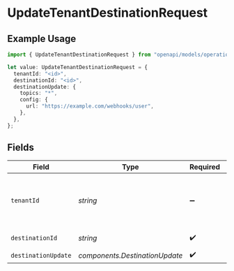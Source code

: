 # UpdateTenantDestinationRequest

## Example Usage

```typescript
import { UpdateTenantDestinationRequest } from "openapi/models/operations";

let value: UpdateTenantDestinationRequest = {
  tenantId: "<id>",
  destinationId: "<id>",
  destinationUpdate: {
    topics: "*",
    config: {
      url: "https://example.com/webhooks/user",
    },
  },
};
```

## Fields

| Field                                                                 | Type                                                                  | Required                                                              | Description                                                           |
| --------------------------------------------------------------------- | --------------------------------------------------------------------- | --------------------------------------------------------------------- | --------------------------------------------------------------------- |
| `tenantId`                                                            | *string*                                                              | :heavy_minus_sign:                                                    | The ID of the tenant. Required when using AdminApiKey authentication. |
| `destinationId`                                                       | *string*                                                              | :heavy_check_mark:                                                    | The ID of the destination.                                            |
| `destinationUpdate`                                                   | *components.DestinationUpdate*                                        | :heavy_check_mark:                                                    | N/A                                                                   |